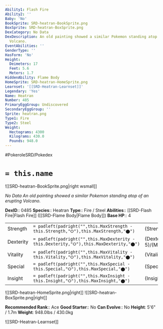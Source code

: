 ```yaml
---
Ability1: Flash Fire
Ability2: ''
Baby: 'No'
BookSprite: SRD-heatran-BookSprite.png
BoxSprite: SRD-heatran-BoxSprite.png
DexCategory: No Data
DexDescription: An old painting showed a similar Pokemon standing atop of an erupting
  Volcano.
EventAbilities: ''
GenderType: ''
HasForm: 'No'
Height:
  Deimeters: 17
  Feet: 5.6
  Meters: 1.7
HiddenAbility: Flame Body
HomeSprite: SRD-heatran-HomeSprite.png
Learnset: '[[SRD-Heatran-Learnset]]'
Legendary: 'Yes'
Name: Heatran
Number: 485
PrimaryEggGroup: Undiscovered
SecondaryEggGroup: ''
Sprite: heatran.png
Type1: Fire
Type2: Steel
Weight:
  Hectograms: 4300
  Kilograms: 430.0
  Pounds: 948.0
---
```


#PokeroleSRD/Pokedex

# `= this.name`

![[SRD-heatran-BookSprite.png|right wsmall]]

*No Data*
*An old painting showed a similar Pokemon standing atop of an erupting Volcano.*

**DexID**:: 0485
**Species**:: Heatran
**Type**:: Fire / Steel
**Abilities**:: [[SRD-Flash Fire|Flash Fire]] ([[SRD-Flame Body|Flame Body]])
**Base HP**:: 4

|           |                                                                                        |                                          |
| --------- | -------------------------------------------------------------------------------------- | ---------------------------------------- |
| Strength  | `= padleft(padright("",this.MaxStrength - this.Strength,"⭘"),this.MaxStrength,"⬤")`    | (Strength::5)/(MaxStrength::5)   |
| Dexterity | `= padleft(padright("",this.MaxDexterity - this.Dexterity,"⭘"),this.MaxDexterity,"⬤")` | (Dexterity:: 5)/(MaxDexterity::5) |
| Vitality  | `= padleft(padright("",this.MaxVitality - this.Vitality,"⭘"),this.MaxVitality,"⬤")`    | (Vitality::6)/(MaxVitality::6)   |
| Special   | `= padleft(padright("",this.MaxSpecial - this.Special,"⭘"),this.MaxSpecial,"⬤")`       | (Special::7)/(MaxSpecial::7)     |
| Insight   | `= padleft(padright("",this.MaxInsight - this.Insight,"⭘"),this.MaxInsight,"⬤")`       | (Insight::6)/(MaxInsight::6)     |

![[SRD-heatran-HomeSprite.png|right]]
![[SRD-heatran-BoxSprite.png|right]]

**Recommended Rank**:: Ace
**Good Starter**:: No
**Can Evolve**:: No
**Height**: 5'6" / 1.7m
**Weight**: 948.0lbs / 430.0kg

![[SRD-Heatran-Learnset]]